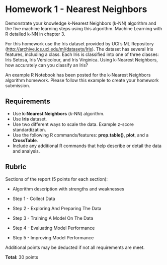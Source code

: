 # Homework 1 - Nearest Neighbors

Demonstrate your knowledge k-Nearest Neighbors (k-NN) algorithm and the five machine learning steps using this algorithm.
Machine Learning with R detailed k-NN in chapter 3.

For this homework use the Iris dataset provided by UCI’s ML Repository (http://archive.ics.uci.edu/ml/datasets/Iris).
The dataset has several Iris features, including a class.
Each Iris is classified into one of three classes: Iris Setosa, Iris Versicolour, and Iris Virginica.
Using k-Nearest Neighbors, how accurately can you classify an Iris?

An example R Notebook has been posted for the k-Nearest Neighbors algorithm homework.
Please follow this example to create your homework submission.

## Requirements

* Use __k-Nearest Neighbors__ (k-NN) algorithm.
* Use __Iris__ dataset.
* Use two different ways to scale the data. Example z-score standardization.
* Use the following R commands/features: __prop.table()__, __plot__, and a __CrossTable__.
* Include any additional R commands that help describe or detail the data and analysis.

## Rubric

Sections of the report (5 points for each section):

* Algorithm description with strengths and weaknesses

* Step 1 - Collect Data
* Step 2 - Exploring And Preparing The Data
* Step 3 - Training A Model On The Data
* Step 4 - Evaluating Model Performance
* Step 5 - Improving Model Performance

Additional points may be deducted if not all requirements are meet.

__Total:__ 30 points
